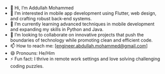- 👋 Hi, I’m Addullah Mohammed
- 👀 I’m interested in mobile app development using Flutter, web design, and crafting robust back-end systems.
- 🌱 I’m currently learning advanced techniques in mobile development and expanding my skills in Python and Java.
- 💞️ I’m looking to collaborate on innovative projects that push the boundaries of technology while promoting clean and efficient code.
- 📫 How to reach me: [engineer.abdullah.mohammed@gmail.com]
- 😄 Pronouns: He/Him
- ⚡ Fun fact: I thrive in remote work settings and love solving challenging coding puzzles.
